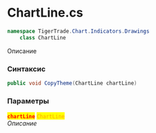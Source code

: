 
# ChartLine.cs
```csharp
namespace TigerTrade.Chart.Indicators.Drawings  
    class ChartLine
```

Описание

### Синтаксис
```csharp
public void CopyTheme(ChartLine chartLine)
```

### Параметры  
<mark style="color:red;">**`chartLine`**</mark> <mark style="color:orange;">`ChartLine`</mark>  
 *Описание*  
  

                    
                    